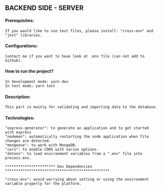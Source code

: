 ## BACKEND SIDE - SERVER

#### Prerequisites:
    If you would like to use test files, please install: "cross-env" and "jest" libraries.
#### Configurations: 
    Contact me if you want to have look at .env file (can not add to Github).
#### How to run the project?
    In development mode: yarn dev
    In test mode: yarn test

#### Description: 
    This part is mainly for validating and importing data to the database. 
#### Technologies: 
    "express-generator": to generate an application and to get started with express
    "nodemon": automatically restarting the node application when file changes are detected.
    "mongoose": to work with MongoDB.
    "cors": to enable CORS with varios options.
    "dotenv": to load environment variables from a ".env" file into process.env.

    *********************** Dev Dependencies ************************************************

    "cross-env": avoid worrying about setting or using the environment variable properly for the platform.
